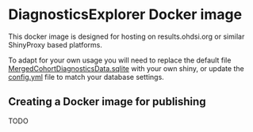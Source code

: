 # DiagnosticsExplorer Docker image

This docker image is designed for hosting on results.ohdsi.org or similar ShinyProxy based platforms.

To adapt for your own usage you will need to replace the default file [MergedCohortDiagnosticsData.sqlite](data%2FMergedCohortDiagnosticsData.sqlite)
with your own shiny, or update the [config.yml](config.yml) file to match your database settings.

## Creating a Docker image for publishing

TODO